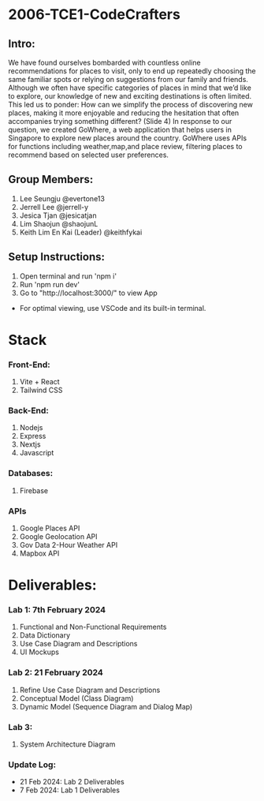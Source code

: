 # 2006-TCE1-CodeCrafters
## Intro:
We have found ourselves bombarded with countless online recommendations for places to visit, only to end up repeatedly choosing the same familiar spots or relying on suggestions from our family and friends.
Although we often have specific categories of places in mind that we’d like to explore, our knowledge of new and exciting destinations is often limited.
This led us to ponder: How can we simplify the process of discovering new places, making it more enjoyable and reducing the hesitation that often accompanies trying something different?
(Slide 4)
In response to our question, we created GoWhere, a web application that helps users in Singapore to explore new places around the country. 
GoWhere uses APIs for functions including weather,map,and place review, filtering places to recommend based on selected user preferences.

## Group Members:
1. Lee Seungju @evertone13
2. Jerrell Lee @jerrell-y
3. Jesica Tjan @jesicatjan
4. Lim Shaojun @shaojunL
5. Keith Lim En Kai (Leader) @keithfykai

## Setup Instructions:
1. Open terminal and run 'npm i'
2. Run 'npm run dev'
3. Go to "http://localhost:3000/" to view App

* For optimal viewing, use VSCode and its built-in terminal.

# Stack
### Front-End:
1. Vite + React 
2. Tailwind CSS

### Back-End:
1. Nodejs
2. Express
3. Nextjs
4. Javascript

### Databases:
1. Firebase

### APIs
1. Google Places API
2. Google Geolocation API
3. Gov Data 2-Hour Weather API
4. Mapbox API

# Deliverables:
### Lab 1: 7th February 2024
1. Functional and Non-Functional Requirements
2. Data Dictionary
3. Use Case Diagram and Descriptions
4. UI Mockups

### Lab 2: 21 February 2024
1. Refine Use Case Diagram and Descriptions
2. Conceptual Model (Class Diagram)
3. Dynamic Model (Sequence Diagram and Dialog Map)

### Lab 3:
1. System Architecture Diagram

### Update Log:
- 21 Feb 2024: Lab 2 Deliverables
- 7 Feb 2024: Lab 1 Deliverables
